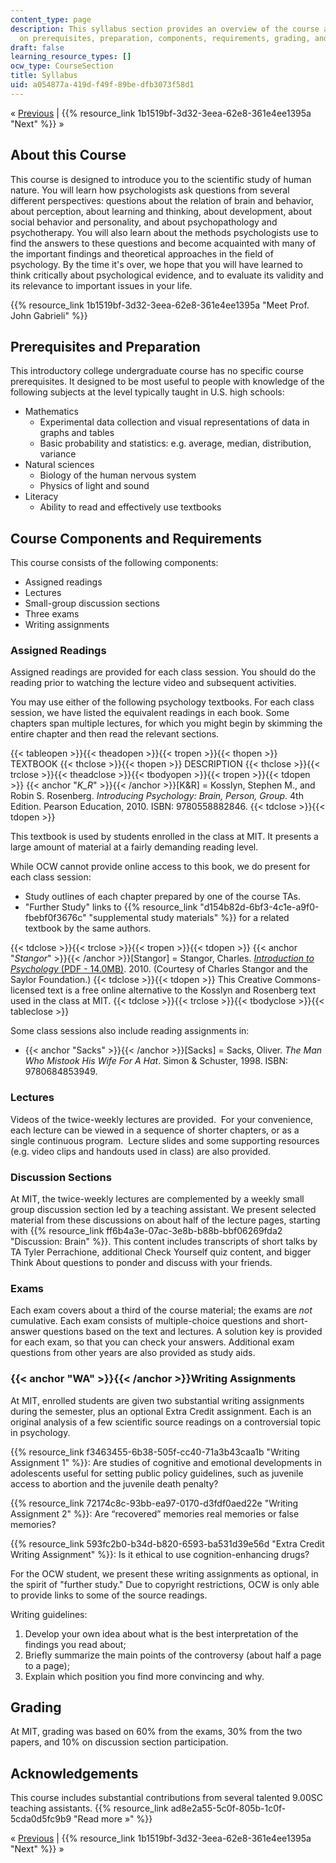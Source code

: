 ```yaml
---
content_type: page
description: This syllabus section provides an overview of the course and information
  on prerequisites, preparation, components, requirements, grading, and acknowledgements.
draft: false
learning_resource_types: []
ocw_type: CourseSection
title: Syllabus
uid: a054877a-419d-f49f-89be-dfb3073f58d1
---
```

« [Previous](../../) | {{% resource_link 1b1519bf-3d32-3eea-62e8-361e4ee1395a "Next" %}} »

## About this Course

This course is designed to introduce you to the scientific study of human nature. You will learn how psychologists ask questions from several different perspectives: questions about the relation of brain and behavior, about perception, about learning and thinking, about development, about social behavior and personality, and about psychopathology and psychotherapy. You will also learn about the methods psychologists use to find the answers to these questions and become acquainted with many of the important findings and theoretical approaches in the field of psychology. By the time it's over, we hope that you will have learned to think critically about psychological evidence, and to evaluate its validity and its relevance to important issues in your life.

{{% resource_link 1b1519bf-3d32-3eea-62e8-361e4ee1395a "Meet Prof. John Gabrieli" %}}

## Prerequisites and Preparation

This introductory college undergraduate course has no specific course prerequisites. It designed to be most useful to people with knowledge of the following subjects at the level typically taught in U.S. high schools:

- Mathematics
    - Experimental data collection and visual representations of data in graphs and tables
    - Basic probability and statistics: e.g. average, median, distribution, variance
- Natural sciences
    - Biology of the human nervous system
    - Physics of light and sound
- Literacy
    - Ability to read and effectively use textbooks

## Course Components and Requirements

This course consists of the following components:

- Assigned readings
- Lectures
- Small-group discussion sections
- Three exams
- Writing assignments

### Assigned Readings

Assigned readings are provided for each class session. You should do the reading prior to watching the lecture video and subsequent activities.

You may use either of the following psychology textbooks. For each class session, we have listed the equivalent readings in each book. Some chapters span multiple lectures, for which you might begin by skimming the entire chapter and then read the relevant sections.

{{< tableopen >}}{{< theadopen >}}{{< tropen >}}{{< thopen >}}
TEXTBOOK
{{< thclose >}}{{< thopen >}}
DESCRIPTION
{{< thclose >}}{{< trclose >}}{{< theadclose >}}{{< tbodyopen >}}{{< tropen >}}{{< tdopen >}}
{{< anchor "_K_R_" >}}{{< /anchor >}}\[K&R\] = Kosslyn, Stephen M., and Robin S. Rosenberg. _Introducing Psychology: Brain, Person, Group_. 4th Edition. Pearson Education, 2010. ISBN: 9780558882846.
{{< tdclose >}}{{< tdopen >}}

This textbook is used by students enrolled in the class at MIT. It presents a large amount of material at a fairly demanding reading level.

While OCW cannot provide online access to this book, we do present for each class session:

- Study outlines of each chapter prepared by one of the course TAs.
- "Further Study" links to {{% resource_link "d154b82d-6bf3-4c1e-a9f0-fbebf0f3676c" "supplemental study materials" %}} for a related textbook by the same authors.

{{< tdclose >}}{{< trclose >}}{{< tropen >}}{{< tdopen >}}
{{< anchor "_Stangor_" >}}{{< /anchor >}}\[Stangor\] = Stangor, Charles. [_Introduction to Psychology_ (PDF - 14.0MB)](/ans7870/9/9.00SC/MIT9_00SCF11_text.pdf). 2010. (Courtesy of Charles Stangor and the Saylor Foundation.)
{{< tdclose >}}{{< tdopen >}}
This Creative Commons-licensed text is a free online alternative to the Kosslyn and Rosenberg text used in the class at MIT.
{{< tdclose >}}{{< trclose >}}{{< tbodyclose >}}{{< tableclose >}}

Some class sessions also include reading assignments in:

- {{< anchor "Sacks" >}}{{< /anchor >}}\[Sacks\] = Sacks, Oliver. _The Man Who Mistook His Wife For A Hat_. Simon & Schuster, 1998. ISBN: 9780684853949.

### Lectures

Videos of the twice-weekly lectures are provided.  For your convenience, each lecture can be viewed in a sequence of shorter chapters, or as a single continuous program.  Lecture slides and some supporting resources (e.g. video clips and handouts used in class) are also provided.

### Discussion Sections

At MIT, the twice-weekly lectures are complemented by a weekly small group discussion section led by a teaching assistant. We present selected material from these discussions on about half of the lecture pages, starting with {{% resource_link ff6b4a3e-07ac-3e8b-b88b-bbf06269fda2 "Discussion: Brain" %}}. This content includes transcripts of short talks by TA Tyler Perrachione, additional Check Yourself quiz content, and bigger Think About questions to ponder and discuss with your friends.

### Exams

Each exam covers about a third of the course material; the exams are _not_ cumulative. Each exam consists of multiple-choice questions and short-answer questions based on the text and lectures. A solution key is provided for each exam, so that you can check your answers. Additional exam questions from other years are also provided as study aids.

### {{< anchor "WA" >}}{{< /anchor >}}Writing Assignments

At MIT, enrolled students are given two substantial writing assignments during the semester, plus an optional Extra Credit assignment. Each is an original analysis of a few scientific source readings on a controversial topic in psychology.

{{% resource_link f3463455-6b38-505f-cc40-71a3b43caa1b "Writing Assignment 1" %}}: Are studies of cognitive and emotional developments in adolescents useful for setting public policy guidelines, such as juvenile access to abortion and the juvenile death penalty?

{{% resource_link 72174c8c-93bb-ea97-0170-d3fdf0aed22e "Writing Assignment 2" %}}: Are “recovered” memories real memories or false memories?

{{% resource_link 593fc2b0-b34d-b820-6593-ba531d39e56d "Extra Credit Writing Assignment" %}}: Is it ethical to use cognition-enhancing drugs?

For the OCW student, we present these writing assignments as optional, in the spirit of "further study." Due to copyright restrictions, OCW is only able to provide links to some of the source readings.

Writing guidelines:

1. Develop your own idea about what is the best interpretation of the findings you read about;
2. Briefly summarize the main points of the controversy (about half a page to a page);
3. Explain which position you find more convincing and why.

## Grading

At MIT, grading was based on 60% from the exams, 30% from the two papers, and 10% on discussion section participation.

## Acknowledgements

This course includes substantial contributions from several talented 9.00SC teaching assistants. {{% resource_link ad8e2a55-5c0f-805b-1c0f-5cda0d5fc9b9 "Read more »" %}} 

« [Previous](../../) | {{% resource_link 1b1519bf-3d32-3eea-62e8-361e4ee1395a "Next" %}} »